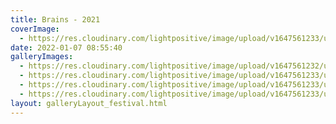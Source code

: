 ```yaml
---
title: Brains - 2021
coverImage:
  - https://res.cloudinary.com/lightpositive/image/upload/v1647561233/uploads/Brains%20-%202021/br4.jpg
date: 2022-01-07 08:55:40
galleryImages: 
  - https://res.cloudinary.com/lightpositive/image/upload/v1647561232/uploads/Brains%20-%202021/br.jpg
  - https://res.cloudinary.com/lightpositive/image/upload/v1647561233/uploads/Brains%20-%202021/br2.jpg
  - https://res.cloudinary.com/lightpositive/image/upload/v1647561233/uploads/Brains%20-%202021/br1.jpg
  - https://res.cloudinary.com/lightpositive/image/upload/v1647561233/uploads/Brains%20-%202021/br4.jpg
layout: galleryLayout_festival.html
---
```

